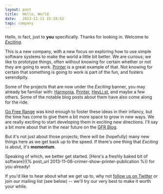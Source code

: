 ```yaml
---
layout: post
title:  Hello, World
date:   2013-11-11 15:18:52
tags: company
---
```


Hello, in fact, just to __you__ specifically. Thanks for looking in. Welcome to _[Exciting](/)_.

This is a new company, with a new focus on exploring how to use simple software systems to make the world a little bit better. We are curious; we like to prototype things, often without knowing for certain whether or not they are going to work. [Printer](/printer) is a great example of that. Not knowing for certain that something is going to work is part of the fun, and fosters serendipity.

<!-- more -->

Some of the projects that are now under the _Exciting_ banner, you may already be familiar with: [Harmonia](https://harmonia.io), [Printer](http://printer.exciting.io), [HeyLi.st](http://heyli.st), and maybe a few others. Some of the notable blog posts about them have also come along for the ride.

[Go Free Range](http://gofreerange.com) was kind enough to foster these ideas in their infancy, but the time has come to give them a bit more space to grow in new ways. We are really exciting to start developing them in exciting new directions. I'll say a bit more about that in the near future on the [GFR Blog](http://gofreerange.com/blog).

But it's not just about those projects; there will be (hopefully) many new things here as we get back up to the speed. If there's one thing that _Exciting_ is about, it's __momentum__.

Speaking of which, we better get started. [Here's a freshly baked bit of software]({% post_url 2013-11-06-crimer-show-printer-publication %}) for you already!

If you'd like to hear about what we get up to, why not [follow us on Twitter](https://twitter.com/intent/user?screen_name=exciting_io) or join our mailing list (see below) -- we'll try our very best to make it worth your while.
